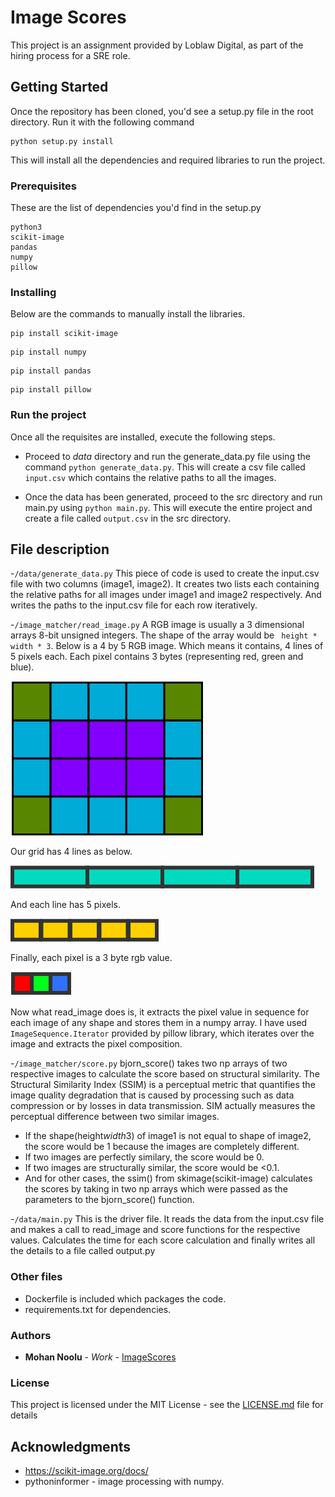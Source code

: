 # Image Scores

This project is an assignment provided by Loblaw Digital, as part of the hiring process for a SRE role. 

## Getting Started

Once the repository has been cloned, you'd see a setup.py file in the root directory. Run it with the following command
```
python setup.py install
```
This will install all the dependencies and required libraries to run the project. 

### Prerequisites

These are the list of dependencies you'd find in the setup.py

```
python3
scikit-image
pandas
numpy
pillow
```

### Installing

Below are the commands to manually install the libraries. 

```
pip install scikit-image
```
```
pip install numpy
```
```
pip install pandas
```
```
pip install pillow
```
### Run the project
Once all the requisites are installed, execute the following steps.

* Proceed to *data* directory and run the generate_data.py file using the command ```python generate_data.py```. This will create a csv file called ```input.csv``` which contains the relative paths to all the images.

* Once the data has been generated, proceed to the src directory and run main.py using ```python main.py```. This will execute the entire project and create a file called ```output.csv``` in the src directory.

## File description
-```/data/generate_data.py```
This piece of code is used to create the input.csv file with two columns (image1, image2). It creates two lists each containing the relative paths for all images under image1 and image2 respectively. And writes the paths to the input.csv file for each row iteratively.

-```/image_matcher/read_image.py```
A RGB image is usually a 3 dimensional arrays 8-bit unsigned integers. The shape of the array would be  ``` height * width * 3```. Below is a 4 by 5 RGB image. Which means it contains, 4 lines of 5 pixels each. Each pixel contains 3 bytes (representing red, green and blue).

![](src/screenshots/grid.png)

Our grid has 4 lines as below.

![](src/screenshots/image.png)

And each line has 5 pixels.

![](src/screenshots/line.png)

Finally, each pixel is a 3 byte rgb value.

![](src/screenshots/pixel.png)

Now what read_image does is, it extracts the pixel value in sequence for each image of any shape and stores them in a numpy array. I have used ```ImageSequence.Iterator``` provided by pillow library, which iterates over the image and extracts the pixel composition.

-```/image_matcher/score.py```
bjorn_score() takes two np arrays of two respective images to calculate the score based on structural similarity. The Structural Similarity Index (SSIM) is a perceptual metric that quantifies the image quality degradation that is caused by processing such as data compression or by losses in data transmission. SIM actually measures the perceptual difference between two similar images.
* If the shape(height*width*3) of image1 is not equal to shape of image2, the score would be 1 because the images are completely different. 
* If two images are perfectly similary, the score would be 0. 
* If two images are structurally similar, the score would be <0.1. 
* And for other cases, the ssim() from skimage(scikit-image) calculates the scores by taking in two np arrays which were passed as the parameters to the bjorn_score() function. 

-```/data/main.py```
This is the driver file. It reads the data from the input.csv file and makes a call to read_image and score functions for the respective values. Calculates the time for each score calculation and finally writes all the details to a file called output.py

### Other files
* Dockerfile is included which packages the code.
* requirements.txt for dependencies.

### Authors

* **Mohan Noolu** - *Work* - [ImageScores](https://github.com/M10han/image-scores)


### License

This project is licensed under the MIT License - see the [LICENSE.md](LICENSE.md) file for details

## Acknowledgments

* https://scikit-image.org/docs/
* pythoninformer - image processing with numpy.
